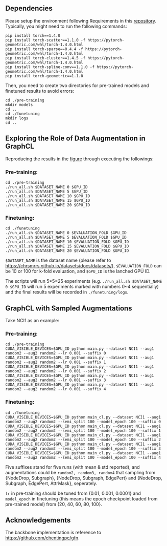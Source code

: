 ## Dependencies

Please setup the environment following Requirements in this [repository](https://github.com/chentingpc/gfn#requirements).
Typically, you might need to run the following commands:
```
pip install torch==1.4.0
pip install torch-scatter==1.1.0 -f https://pytorch-geometric.com/whl/torch-1.4.0.html
pip install torch-sparse==0.4.4 -f https://pytorch-geometric.com/whl/torch-1.4.0.html
pip install torch-cluster==1.4.5 -f https://pytorch-geometric.com/whl/torch-1.4.0.html
pip install torch-spline-conv==1.1.0 -f https://pytorch-geometric.com/whl/torch-1.4.0.html
pip install torch-geometric==1.1.0
```

Then, you need to create two directories for pre-trained models and finetuned results to avoid errors:

```
cd ./pre-training
mkdir models
cd ..
cd ./funetuning
mkdir logs
cd ..
```

## Exploring the Role of Data Augmentation in GraphCL

Reproducing the results in the [figure](https://github.com/Shen-Lab/GraphCL/blob/master/augmentations.png) through executing the followings:

### Pre-training: ###

```
cd ./pre-training
./run_all.sh $DATASET_NAME 0 $GPU_ID
./run_all.sh $DATASET_NAME 5 $GPU_ID
./run_all.sh $DATASET_NAME 10 $GPU_ID
./run_all.sh $DATASET_NAME 15 $GPU_ID
./run_all.sh $DATASET_NAME 20 $GPU_ID
```

### Finetuning: ###

```
cd ./funetuning
./run_all.sh $DATASET_NAME 0 $EVALUATION_FOLD $GPU_ID
./run_all.sh $DATASET_NAME 5 $EVALUATION_FOLD $GPU_ID
./run_all.sh $DATASET_NAME 10 $EVALUATION_FOLD $GPU_ID
./run_all.sh $DATASET_NAME 15 $EVALUATION_FOLD $GPU_ID
./run_all.sh $DATASET_NAME 20 $EVALUATION_FOLD $GPU_ID
```

```$DATASET_NAME``` is the dataset name (please refer to https://chrsmrrs.github.io/datasets/docs/datasets/), ```$EVALUATION_FOLD``` can be 10 or 100 for k-fold evaluation, and ```$GPU_ID``` is the lanched GPU ID.

The scripts will run 5\*5=25 experiments (e.g. ```./run_all.sh $DATASET_NAME 0 $GPU_ID``` will run 5 experiments marked with numbers 0~4 sequentially) and the final results will be recorded in ```./funetuning/logs```.

## GraphCL with Sampled Augmentations

Take NCI1 as an example:

### Pre-training: ###

```
cd ./pre-training
CUDA_VISIBLE_DEVICES=$GPU_ID python main.py --dataset NCI1 --aug1 random2 --aug2 random2 --lr 0.001 --suffix 0
CUDA_VISIBLE_DEVICES=$GPU_ID python main.py --dataset NCI1 --aug1 random2 --aug2 random2 --lr 0.001 --suffix 1
CUDA_VISIBLE_DEVICES=$GPU_ID python main.py --dataset NCI1 --aug1 random2 --aug2 random2 --lr 0.001 --suffix 2
CUDA_VISIBLE_DEVICES=$GPU_ID python main.py --dataset NCI1 --aug1 random2 --aug2 random2 --lr 0.001 --suffix 3
CUDA_VISIBLE_DEVICES=$GPU_ID python main.py --dataset NCI1 --aug1 random2 --aug2 random2 --lr 0.001 --suffix 4
```

### Finetuning: ###

```
cd ./funetuning
CUDA_VISIBLE_DEVICES=$GPU_ID python main_cl.py --dataset NCI1 --aug1 random2 --aug2 random2 --semi_split 100 --model_epoch 100 --suffix 0
CUDA_VISIBLE_DEVICES=$GPU_ID python main_cl.py --dataset NCI1 --aug1 random2 --aug2 random2 --semi_split 100 --model_epoch 100 --suffix 1
CUDA_VISIBLE_DEVICES=$GPU_ID python main_cl.py --dataset NCI1 --aug1 random2 --aug2 random2 --semi_split 100 --model_epoch 100 --suffix 2
CUDA_VISIBLE_DEVICES=$GPU_ID python main_cl.py --dataset NCI1 --aug1 random2 --aug2 random2 --semi_split 100 --model_epoch 100 --suffix 3
CUDA_VISIBLE_DEVICES=$GPU_ID python main_cl.py --dataset NCI1 --aug1 random2 --aug2 random2 --semi_split 100 --model_epoch 100 --suffix 4
```

Five suffixes stand for five runs (with mean & std reported), and augmentations could be ```random2, random3, random4``` that sampling from {NodeDrop, Subgraph}, {NodeDrop, Subgraph, EdgePert} and {NodeDrop, Subgraph, EdgePert, AttrMask}, seperately.

```lr``` in pre-training should be tuned from {0.01, 0.001, 0.0001} and ```model_epoch``` in finetuning (this means the epoch checkpoint loaded from pre-trained model) from {20, 40, 60, 80, 100}.

## Acknowledgements

The backbone implementation is reference to https://github.com/chentingpc/gfn.
